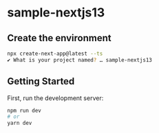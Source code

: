 # sample-nextjs13

## Create the environment

```bash
npx create-next-app@latest --ts
✔ What is your project named? … sample-nextjs13
```

## Getting Started

First, run the development server:

```bash
npm run dev
# or
yarn dev
```
